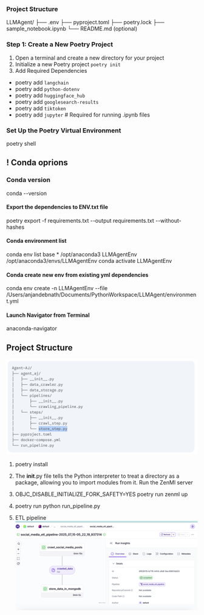 ### Project Structure 
LLMAgent/
├── .env
├── pyproject.toml
├── poetry.lock
├── sample_notebook.ipynb
└── README.md (optional)

### Step 1: Create a New Poetry Project
1. Open a terminal and create a new directory for your project
2. Initialize a new Poetry project
`poetry init`
3. Add Required Dependencies
- poetry add `langchain `
- poetry add `python-dotenv `
- poetry add `huggingface_hub` 
- poetry add `googlesearch-results` 
- poetry add `tiktoken`
- poetry add `jupyter`  # Required for running .ipynb files

### Set Up the Poetry Virtual Environment
poetry shell

## ! Conda oprions
### Conda version
conda --version
#### Export the dependencies to ENV.txt file 
poetry export -f requirements.txt --output requirements.txt --without-hashes

#### Conda environment list 
conda env list
base                  *  /opt/anaconda3
LLMAgentEnv              /opt/anaconda3/envs/LLMAgentEnv
conda activate LLMAgentEnv

#### Conda create new env from existing yml dependencies 
conda env create -n LLMAgentEnv --file /Users/anjandebnath/Documents/PythonWorkspace/LLMAgent/environment.yml

#### Launch Navigator from Terminal
anaconda-navigator

## Project Structure 
![alt text](image.png)

1. poetry install

2. The __init__.py file tells the Python interpreter to treat a directory as a package, allowing you to import modules from it.
    Run the ZenMl server 
3. OBJC_DISABLE_INITIALIZE_FORK_SAFETY=YES poetry run zenml up
4. poetry run python run_pipeline.py
5. ETL pipeline
![alt text](image-1.png)
